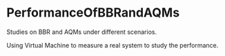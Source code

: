 # PerformanceOfBBRandAQMs
Studies on BBR and AQMs under different scenarios.

Using Virtual Machine to measure a real system to study the performance.
